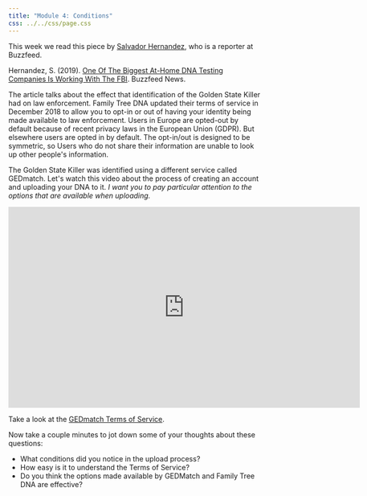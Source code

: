 ```yaml
---
title: "Module 4: Conditions"
css: ../../css/page.css
---
```


This week we read this piece by [Salvador Hernandez](https://twitter.com/SalHernandez), who is a reporter at Buzzfeed.

Hernandez, S. (2019). [One Of The Biggest At-Home DNA Testing Companies Is Working With The FBI](). Buzzfeed News. 

The article talks about the effect that identification of the Golden State
Killer had on law enforcement. Family Tree DNA updated their terms of service in
December 2018 to allow you to opt-in or out of having your identity being made
available to law enforcement. Users in Europe are opted-out by default because
of recent privacy laws in the European Union (GDPR). But elsewhere users are
opted in by default. The opt-in/out is designed to be symmetric, so Users who do
not share their information are unable to look up other people's information.

The Golden State Killer was identified using a different service called
GEDmatch.  Let's watch this video about the process of creating an account and
uploading your DNA to it. *I want you to pay particular attention to the options
that are available when uploading.*

<iframe width="700" height="400" src="https://www.youtube.com/embed/id7JJ1NoTNk"
frameborder="0" allow="accelerometer; autoplay; encrypted-media; gyroscope;
picture-in-picture" allowfullscreen></iframe>

Take a look at the [GEDmatch Terms of Service](https://www.gedmatch.com/tos.htm).

Now take a couple minutes to jot down some of your thoughts about these questions:

* What conditions did you notice in the upload process?
* How easy is it to understand the Terms of Service?
* Do you think the options made available by GEDMatch and Family Tree DNA are
  effective?
